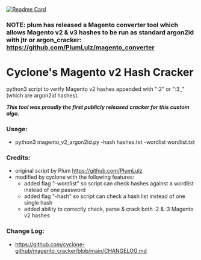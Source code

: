 [![Readme Card](https://github-readme-stats.vercel.app/api/pin/?username=cyclone-github&repo=magento_cracker&theme=gruvbox)](https://github.com/cyclone-github/)

### NOTE: plum has released a Magento converter tool which allows Magento v2 & v3 hashes to be run as standard argon2id with jtr or argon_cracker: https://github.com/PlumLulz/magento_converter

# Cyclone's Magento v2 Hash Cracker
python3 script to verify Magento v2 hashes appended with ":2" or ":3_" (which are argon2id hashes).

_**This tool was proudly the first publicly released cracker for this custom algo.**_

### Usage:
- python3 magento_v2_argon2id.py -hash hashes.txt -wordlist wordlist.txt

### Credits:
- original script by Plum https://github.com/PlumLulz
- modified by cyclone with the following features:
  - added flag "-wordlist" so script can check hashes against a wordlist instead of one password
  - added flag "-hash" so script can check a hash list instead of one single hash
  - added ability to correctly check, parse & crack both :2 & :3 Magento v2 hashes

### Change Log:
- https://github.com/cyclone-github/magento_cracker/blob/main/CHANGELOG.md
